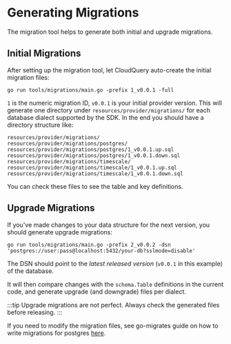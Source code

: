 # Generating Migrations

The migration tool helps to generate both initial and upgrade migrations.

## Initial Migrations

After setting up the migration tool, let CloudQuery auto-create the initial migration files:
```
go run tools/migrations/main.go -prefix 1_v0.0.1 -full
```

`1` is the numeric migration ID, `v0.0.1` is your initial provider version. This will generate one directory under `resources/provider/migrations/` for each database dialect supported by the SDK. In the end you should have a directory structure like:

```
resources/provider/migrations/
resources/provider/migrations/postgres/
resources/provider/migrations/postgres/1_v0.0.1.up.sql
resources/provider/migrations/postgres/1_v0.0.1.down.sql
resources/provider/migrations/timescale/
resources/provider/migrations/timescale/1_v0.0.1.up.sql
resources/provider/migrations/timescale/1_v0.0.1.down.sql
```

You can check these files to see the table and key definitions. 

## Upgrade Migrations

If you've made changes to your data structure for the next version, you should generate upgrade migrations:

```
go run tools/migrations/main.go -prefix 2_v0.0.2 -dsn 'postgres://user:pass@localhost:5432/your-db?sslmode=disable'
```

The DSN should point to the _latest released version_ (`v0.0.1` in this example) of the database.

It will then compare changes with the `schema.Table` definitions in the current code, and generate upgrade (and downgrade) files per dialect.

:::tip
Upgrade migrations are not perfect. Always check the generated files before releasing.
:::

If you need to modify the migration files, see go-migrates guide on how to write migrations for postgres [here](https://github.com/golang-migrate/migrate/blob/master/database/postgres/TUTORIAL.md).

